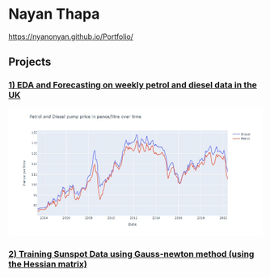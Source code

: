 # Nayan Thapa 
https://nyanonyan.github.io/Portfolio/

## Projects

### <a href="https://nyanonyan.github.io/-EDA-and-Forecasting-on-weekly-petrol-and-diesel-data/">1) EDA and Forecasting on weekly petrol and diesel data in the UK</a>

<img src="images/Petrol and Diesel pump price graph.JPG" width="750">


### <a href="https://nyanonyan.github.io/Gauss-Newton-Method-Algorithm/">2) Training Sunspot Data using Gauss-newton method (using the Hessian matrix)</a>

